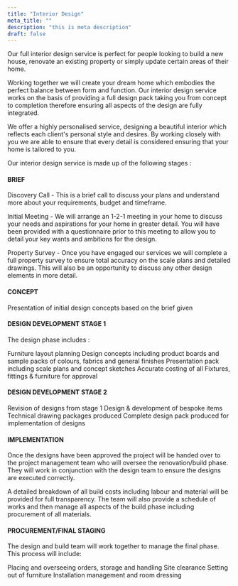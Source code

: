 ```yaml
---
title: "Interior Design"
meta_title: ""
description: "this is meta description"
draft: false
---
```

Our full interior design service is perfect for people looking to build a new house, renovate an existing property or simply update certain areas of their home.

Working together we will create your dream home which embodies the perfect balance between form and function.
Our interior design service works on the basis of providing a full design pack taking you from concept to completion therefore ensuring all aspects of the design are fully integrated.

We offer a highly personalised service, designing a beautiful interior which reflects each client's personal style and desires.  By working closely with you we are able to ensure that every detail is considered ensuring that your home is tailored to you.

Our interior design service is made up of the following stages :

#### BRIEF

Discovery Call - This is a brief call to discuss your plans and understand more about your requirements, budget and timeframe.

Initial Meeting - We will arrange an 1-2-1 meeting in your home to discuss your needs and aspirations for your home in greater detail.  You will have been provided with a questionnaire prior to this meeting to allow you to detail your key wants and ambitions for the design.

Property Survey - Once you have engaged our services we will complete a full property survey to ensure total accuracy on the scale plans and detailed drawings.  This will also be an opportunity to discuss any other design elements in more detail.


#### CONCEPT

Presentation of initial design concepts based on the brief given

#### DESIGN DEVELOPMENT STAGE 1

The design phase includes :

Furniture layout planning
Design concepts including product boards and sample packs of colours, fabrics and general finishes
Presentation pack including scale plans and concept sketches
Accurate costing of all Fixtures, fittings & furniture for approval

#### DESIGN DEVELOPMENT STAGE 2

Revision of designs from stage 1
Design & development of bespoke items
Technical drawing packages produced
Complete design pack produced for implementation of designs

#### IMPLEMENTATION

Once the designs have been approved the project will be handed over to the project management team who will oversee the renovation/build phase.  They will work in conjunction with the design team to ensure the designs are executed correctly.

A detailed breakdown of all build costs including labour and material will be provided for full transparency.  The team will also provide a schedule of works and then manage all aspects of the build phase including procurement of all materials.


#### PROCUREMENT/FINAL STAGING

The design and build team will work together to manage the final phase.  This process will include:

Placing and overseeing orders, storage and handling
Site clearance
Setting out of furniture
Installation management and room dressing










